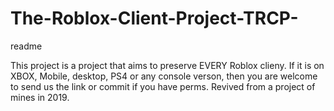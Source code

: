 # The-Roblox-Client-Project-TRCP-
readme

This project is a project that aims to preserve EVERY Roblox clieny. If it is on XBOX, Mobile, desktop, PS4 or any console verson, then you are welcome to send us the link or commit if you have perms. Revived from a project of mines in 2019.
